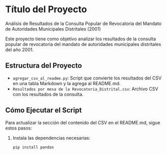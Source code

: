 # Título del Proyecto
Análisis de Resultados de la Consulta Popular de Revocatoria del Mandato de Autoridades Municipales Distritales (2001)

Este proyecto tiene como objetivo analizar los resultados de la consulta popular de revocatoria del mandato de autoridades municipales distritales del año 2001.

## Estructura del Proyecto

- `agregar_csv_al_readme.py`: Script que convierte los resultados del CSV en una tabla Markdown y la agrega al README.md.
- `Resultados por mesa de la Revocatoria_Distrital.csv`: Archivo CSV con los resultados de la consulta.

## Cómo Ejecutar el Script

Para actualizar la sección del contenido del CSV en el README.md, sigue estos pasos:

1. Instala las dependencias necesarias:
   ```bash
   pip install pandas
